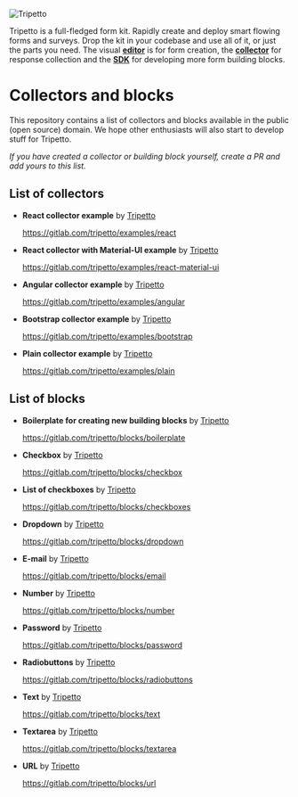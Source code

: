 ![Tripetto](https://docs.tripetto.community/assets/header.svg)

Tripetto is a full-fledged form kit. Rapidly create and deploy smart flowing forms and surveys. Drop the kit in your codebase and use all of it, or just the parts you need. The visual [**editor**](https://www.npmjs.com/package/tripetto) is for form creation, the [**collector**](https://www.npmjs.com/package/tripetto-collector) for response collection and the [**SDK**](https://docs.tripetto.community/blocks) for developing more form building blocks.

# Collectors and blocks
This repository contains a list of collectors and blocks available in the public (open source) domain. We hope other enthusiasts will also start to develop stuff for Tripetto.

*If you have created a collector or building block yourself, create a PR and add yours to this list.*

## List of collectors
- **React collector example** by [Tripetto](https://github.com/tripetto/)

  https://gitlab.com/tripetto/examples/react

- **React collector with Material-UI example** by [Tripetto](https://github.com/tripetto/)

  https://gitlab.com/tripetto/examples/react-material-ui

- **Angular collector example** by [Tripetto](https://github.com/tripetto/)

  https://gitlab.com/tripetto/examples/angular

- **Bootstrap collector example** by [Tripetto](https://github.com/tripetto/)

  https://gitlab.com/tripetto/examples/bootstrap

- **Plain collector example** by [Tripetto](https://github.com/tripetto/)

  https://gitlab.com/tripetto/examples/plain

## List of blocks

- **Boilerplate for creating new building blocks** by [Tripetto](https://github.com/tripetto/)

  https://gitlab.com/tripetto/blocks/boilerplate

- **Checkbox** by [Tripetto](https://github.com/tripetto/)

  https://gitlab.com/tripetto/blocks/checkbox

- **List of checkboxes** by [Tripetto](https://github.com/tripetto/)

  https://gitlab.com/tripetto/blocks/checkboxes

- **Dropdown** by [Tripetto](https://github.com/tripetto/)

  https://gitlab.com/tripetto/blocks/dropdown

- **E-mail** by [Tripetto](https://github.com/tripetto/)

  https://gitlab.com/tripetto/blocks/email

- **Number** by [Tripetto](https://github.com/tripetto/)

  https://gitlab.com/tripetto/blocks/number

- **Password** by [Tripetto](https://github.com/tripetto/)

  https://gitlab.com/tripetto/blocks/password

- **Radiobuttons** by [Tripetto](https://github.com/tripetto/)

  https://gitlab.com/tripetto/blocks/radiobuttons

- **Text** by [Tripetto](https://github.com/tripetto/)

  https://gitlab.com/tripetto/blocks/text

- **Textarea** by [Tripetto](https://github.com/tripetto/)

  https://gitlab.com/tripetto/blocks/textarea

- **URL** by [Tripetto](https://github.com/tripetto/)

  https://gitlab.com/tripetto/blocks/url
